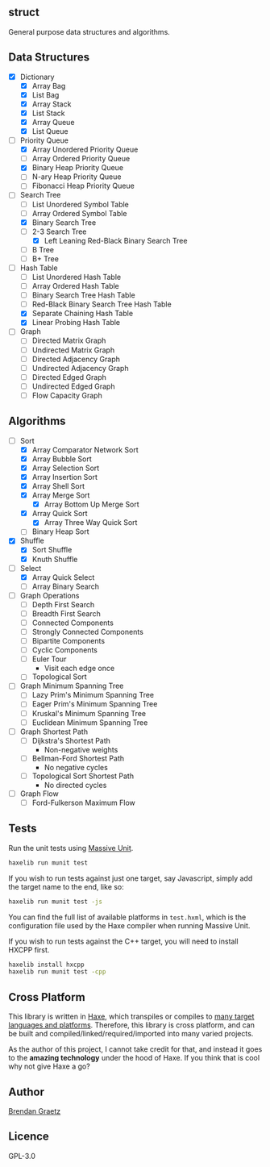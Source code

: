## struct

General purpose data structures and algorithms.

## Data Structures

- [x] Dictionary
  - [x] Array Bag
  - [x] List Bag
  - [x] Array Stack
  - [x] List Stack
  - [x] Array Queue
  - [x] List Queue
- [ ] Priority Queue
  - [x] Array Unordered Priority Queue
  - [ ] Array Ordered Priority Queue
  - [x] Binary Heap Priority Queue
  - [ ] N-ary Heap Priority Queue
  - [ ] Fibonacci Heap Priority Queue
- [ ] Search Tree
  - [ ] List Unordered Symbol Table
  - [ ] Array Ordered Symbol Table
  - [x] Binary Search Tree
  - [ ] 2-3 Search Tree
    - [x] Left Leaning Red-Black Binary Search Tree
  - [ ] B Tree
  - [ ] B+ Tree
- [ ] Hash Table
  - [ ] List Unordered Hash Table
  - [ ] Array Ordered Hash Table
  - [ ] Binary Search Tree Hash Table
  - [ ] Red-Black Binary Search Tree Hash Table
  - [x] Separate Chaining Hash Table
  - [x] Linear Probing Hash Table
- [ ] Graph
  - [ ] Directed Matrix Graph
  - [ ] Undirected Matrix Graph
  - [ ] Directed Adjacency Graph
  - [ ] Undirected Adjacency Graph
  - [ ] Directed Edged Graph
  - [ ] Undirected Edged Graph
  - [ ] Flow Capacity Graph

## Algorithms

- [ ] Sort
  - [x] Array Comparator Network Sort
  - [x] Array Bubble Sort
  - [x] Array Selection Sort
  - [x] Array Insertion Sort
  - [x] Array Shell Sort
  - [X] Array Merge Sort
    - [x] Array Bottom Up Merge Sort
  - [x] Array Quick Sort
    - [x] Array Three Way Quick Sort
  - [ ] Binary Heap Sort
- [x] Shuffle
  - [x] Sort Shuffle
  - [x] Knuth Shuffle
- [ ] Select
  - [x] Array Quick Select
  - [ ] Array Binary Search
- [ ] Graph Operations
  - [ ] Depth First Search
  - [ ] Breadth First Search
  - [ ] Connected Components
  - [ ] Strongly Connected Components
  - [ ] Bipartite Components
  - [ ] Cyclic Components
  - [ ] Euler Tour
    - Visit each edge once
  - [ ] Topological Sort
- [ ] Graph Minimum Spanning Tree
  - [ ] Lazy Prim's Minimum Spanning Tree
  - [ ] Eager Prim's Minimum Spanning Tree
  - [ ] Kruskal's Minimum Spanning Tree
  - [ ] Euclidean Minimum Spanning Tree
- [ ] Graph Shortest Path
  - [ ] Dijkstra's Shortest Path
    - Non-negative weights
  - [ ] Bellman-Ford Shortest Path
    - No negative cycles
  - [ ] Topological Sort Shortest Path
    - No directed cycles
- [ ] Graph Flow
  - [ ] Ford-Fulkerson Maximum Flow

## Tests

Run the unit tests using
[Massive Unit](http://github.com/massiveinteractive/MassiveUnit).

```bash
haxelib run munit test
```

If you wish to run tests against just one target,
say Javascript,
simply add the target name to the end, like so:

```bash
haxelib run munit test -js
```

You can find the full list of available platforms
in `test.hxml`, which is the configuration file
used by the Haxe compiler when running Massive Unit.

If you wish to run tests against the C++ target,
you will need to install HXCPP first.

```bash
haxelib install hxcpp
haxelib run munit test -cpp
```

## Cross Platform

This library is written in
[Haxe](http://haxe.org/),
which transpiles or compiles to
[many target languages and platforms](http://haxe.org/documentation/introduction/compiler-targets.html).
Therefore, this library is cross platform,
and can be built and compiled/linked/required/imported
into many varied projects.

As the author of this project, I cannot take credit for that,
and instead it goes to the **amazing technology** under the hood of Haxe.
If you think that is cool why not give Haxe a go?

## Author

[Brendan Graetz](http://bguiz.com/)

## Licence

GPL-3.0

